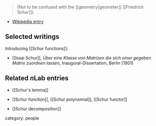 
> (Not to be confused with the [[geometry|geometer]] [[Friedrich Schur]])

* [Wikipedia entry](https://en.wikipedia.org/wiki/Issai_Schur)

## Selected writings

Introducing [[Schur functions]]:

* [[Issai Schur]], *Über eine Klasse von Matrizen die sich einer gegeben Matrix zuordnen lassen*, Inaugural-Dissertation, Berlin (1901)


## Related $n$Lab entries

* [[Schur's lemma]]

* [[Schur function]], [[Schur polynomial]], [[Schur functor]]

* [[Schur decomposition]]

category: people